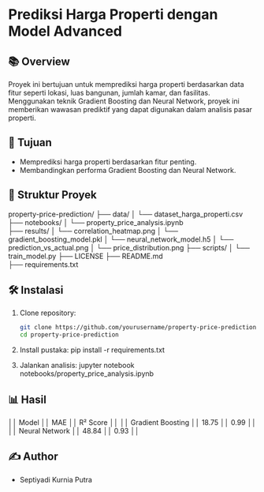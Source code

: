 # Prediksi Harga Properti dengan Model Advanced

## 📚 Overview

Proyek ini bertujuan untuk memprediksi harga properti berdasarkan data fitur seperti lokasi, luas bangunan, jumlah kamar, dan fasilitas. Menggunakan teknik Gradient Boosting dan Neural Network, proyek ini memberikan wawasan prediktif yang dapat digunakan dalam analisis pasar properti.

## 🎯 Tujuan

- Memprediksi harga properti berdasarkan fitur penting.
- Membandingkan performa Gradient Boosting dan Neural Network.

## 📂 Struktur Proyek

property-price-prediction/
├── data/
│ └── dataset_harga_properti.csv
├── notebooks/
│ └── property_price_analysis.ipynb  
├── results/
│ └── correlation_heatmap.png
│ └── gradient_boosting_model.pkl
│ └── neural_network_model.h5
│ └── prediction_vs_actual.png
│ └── price_distribution.png
├── scripts/
│ └── train_model.py
├── LICENSE
├── README.md  
├── requirements.txt

## 🛠️ Instalasi

1. Clone repository:

   ```bash
   git clone https://github.com/yourusername/property-price-prediction.git
   cd property-price-prediction

   ```

2. Install pustaka:
   pip install -r requirements.txt

3. Jalankan analisis:
   jupyter notebook notebooks/property_price_analysis.ipynb

## 📊 Hasil

││ Model ││ MAE ││ R² Score ││
││ Gradient Boosting ││ 18.75 ││ 0.99 ││
││ Neural Network ││ 48.84 ││ 0.93 ││

## ✍️ Author

- Septiyadi Kurnia Putra
